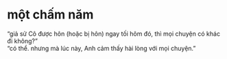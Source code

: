 # một chấm năm

“giả sử Cô được hôn (hoặc bị hôn) ngay tối hôm đó, thì mọi chuyện có khác đi không?”  
“có thể. nhưng mà lúc này, Anh cảm thấy hài lòng với mọi chuyện.”
